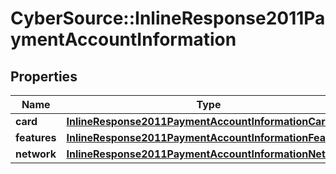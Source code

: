 # CyberSource::InlineResponse2011PaymentAccountInformation

## Properties
Name | Type | Description | Notes
------------ | ------------- | ------------- | -------------
**card** | [**InlineResponse2011PaymentAccountInformationCard**](InlineResponse2011PaymentAccountInformationCard.md) |  | [optional] 
**features** | [**InlineResponse2011PaymentAccountInformationFeatures**](InlineResponse2011PaymentAccountInformationFeatures.md) |  | [optional] 
**network** | [**InlineResponse2011PaymentAccountInformationNetwork**](InlineResponse2011PaymentAccountInformationNetwork.md) |  | [optional] 



